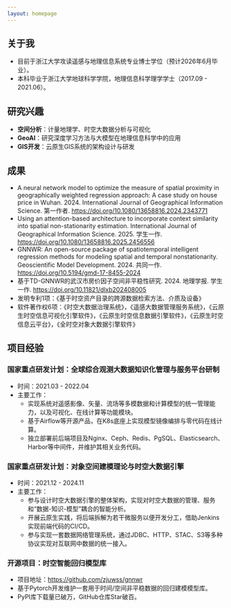 ```yaml
---
layout: homepage
---
```


## 关于我

- 目前于浙江大学攻读遥感与地理信息系统专业博士学位（预计2026年6月毕业）。
- 本科毕业于浙江大学地球科学学院，地理信息科学理学学士（2017.09 - 2021.06）。

## 研究兴趣

- **空间分析**：计量地理学、时空大数据分析与可视化
- **GeoAI**：研究深度学习方法与大模型在地理信息科学中的应用
- **GIS开发**：云原生GIS系统的架构设计与研发

## 成果

- A neural network model to optimize the measure of spatial proximity in geographically weighted regression approach: A case study on house price in Wuhan. 2024. International Journal of Geographical Information Science. 第一作者. https://doi.org/10.1080/13658816.2024.2343771
- Using an attention-based architecture to incorporate context similarity into spatial non-stationarity estimation. International Journal of Geographical Information Science. 2025. 学生一作. https://doi.org/10.1080/13658816.2025.2456556
- GNNWR: An open-source package of spatiotemporal intelligent regression methods for modeling spatial and temporal nonstationarity. Geoscientific Model Development. 2024. 共同一作. https://doi.org/10.5194/gmd-17-8455-2024
- 基于TD-GNNWR的武汉市房价因子空间非平稳性研究. 2024. 地理学报. 学生一作. https://doi.org/10.11821/dlxb202408005 
- 发明专利1项：《基于时空资产目录的跨源数据检索方法、介质及设备》
- 软件著作权6项：《时空大数据治理系统》，《遥感大数据管理服务系统》，《云原生时空信息可视化引擎软件》，《云原生时空信息数据引擎软件》，《云原生时空信息云平台》，《全时空对象大数据引擎软件》

## 项目经验  

### 国家重点研发计划：全球综合观测大数据知识化管理与服务平台研制
- 时间：2021.03 - 2022.04
- 主要工作：
     - 实现系统对遥感影像、矢量、流场等多模数据和计算模型的统一管理能力，以及可视化、在线计算等功能模块。
    - 基于Airflow等开源产品，在K8s底座上实现模型镜像编排与零代码在线计算。
    - 独立部署前后端项目及Nginx、Ceph、Redis、PgSQL、Elasticsearch、Harbor等中间件，并维护其相关业务代码。

### 国家重点研发计划：对象空间建模理论与时空大数据引擎  
- 时间：2021.12 - 2024.11
- 主要工作：
    - 参与设计时空大数据引擎的整体架构，实现对时空大数据的管理、服务和“数据-知识-模型”耦合的智能分析。
    - 开展云原生实践，将后端拆解为若干微服务以便开发分工，借助Jenkins实现前端代码的CI/CD。
    - 参与实现一套数据网络管理系统，通过JDBC、HTTP、STAC、S3等多种协议实现对互联网中数据的统一接入。

### 开源项目：时空智能回归模型库
- 项目地址：https://github.com/zjuwss/gnnwr
- 基于Pytorch开发维护一套用于时间/空间非平稳数据的回归建模模型库。
- PyPI库下载量已破万，GitHub仓库Star破百。